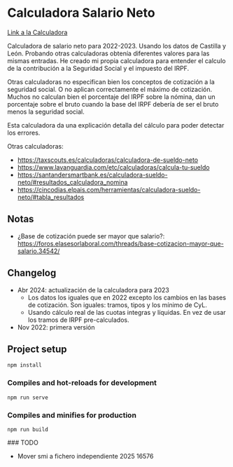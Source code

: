 # Calculadora Salario Neto

[Link a la Calculadora](https://javfres.github.io/calculadora-salario)

Calculadora de salario neto para 2022-2023. Usando los datos de Castilla y León.
Probando otras calculadoras obtenía diferentes valores para las mismas entradas.
He creado mi propia calculadora para entender el calculo de la contribución
a la Seguridad Social y el impuesto del IRPF.

Otras calculadoras no especifican bien los conceptos de cotización
a la seguridad social. O no aplican correctamente el máximo de cotización.
Muchos no calculan bien el porcentaje del IRPF sobre la nómina,
dan un porcentaje sobre el bruto cuando la base del IRPF debería
de ser el bruto menos la seguridad social.

Esta calculadora da una explicación detalla del cálculo para poder detectar
los errores.

Otras calculadoras:

* https://taxscouts.es/calculadoras/calculadora-de-sueldo-neto
* https://www.lavanguardia.com/etc/calculadoras/calcula-tu-sueldo
* https://santandersmartbank.es/calculadora-sueldo-neto/#resultados_calculadora_nomina
* https://cincodias.elpais.com/herramientas/calculadora-sueldo-neto/#tabla_resultados

## Notas

* ¿Base de cotización puede ser mayor que salario?: https://foros.elasesorlaboral.com/threads/base-cotizacion-mayor-que-salario.34542/

## Changelog

* Abr 2024: actualización de la calculadora para 2023
    * Los datos los iguales que en 2022 excepto los cambios en las bases de cotización. Son iguales: tramos, tipos y los mínimo de CyL.
    * Usando cálculo real de las cuotas integras y líquidas. En vez de usar los tramos de IRPF pre-calculados.
* Nov 2022: primera versión


## Project setup
```
npm install
```

### Compiles and hot-reloads for development
```
npm run serve
```

### Compiles and minifies for production
```
npm run build
```

### TODO

* Mover smi a fichero independiente 2025 16576